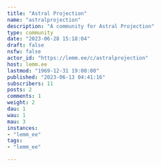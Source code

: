 ```yaml
---
title: "Astral Projection" 
name: "astralprojection"
description: "A community for Astral Projection"
type: community
date: "2023-06-28 15:18:04"
draft: false
nsfw: false
actor_id: "https://lemm.ee/c/astralprojection"
host: lemm.ee
lastmod: "1969-12-31 19:00:00"
published: "2023-06-13 04:41:16"
subscribers: 11
posts: 2
comments: 1
weight: 2
dau: 1
wau: 1
mau: 3
instances:
- "lemm_ee"
tags: 
- "lemm_ee"

---
```

